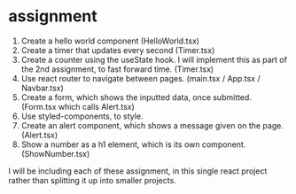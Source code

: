 # assignment

1. Create a hello world component (HelloWorld.tsx)
2. Create a timer that updates every second (Timer.tsx)
3. Create a counter using the useState hook. I will implement this as part of the 2nd assignment, to fast forward time. (Timer.tsx)
4. Use react router to navigate between pages. (main.tsx / App.tsx / Navbar.tsx)
5. Create a form, which shows the inputted data, once submitted. (Form.tsx which calls Alert.tsx)
6. Use styled-components, to style.
7. Create an alert component, which shows a message given on the page. (Alert.tsx)
8. Show a number as a h1 element, which is its own component. (ShowNumber.tsx)

I will be including each of these assignment, in this single react project rather than splitting it up into smaller projects.
